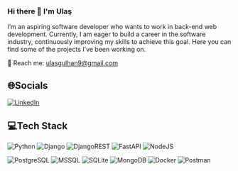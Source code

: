 ### Hi there 👋 I'm Ulaş

I’m an aspiring software developer who wants to work in back-end web development. Currently, I am eager to build a career in the software industry, continuously improving my skills to achieve this goal. Here you can find some of the projects I’ve been working on.

📨 Reach me: ulasgulhan9@gmail.com

## 🌐Socials
 [![LinkedIn](https://img.shields.io/badge/LinkedIn-%230077B5.svg?logo=linkedin&logoColor=white)](https://www.linkedin.com/in/ulasgulhan/) 


## 💻Tech Stack
![Python](https://img.shields.io/badge/Python-3776AB?style=for-the-badge&logo=python&logoColor=white) ![Django](https://img.shields.io/badge/Django-092E20?style=for-the-badge&logo=django&logoColor=white) ![DjangoREST](https://img.shields.io/badge/Django%20REST-ff1709?style=for-the-badge&logo=django&logoColor=white) ![FastAPI](https://img.shields.io/badge/FastAPI-005571?style=for-the-badge&logo=fastapi) ![NodeJS](https://img.shields.io/badge/Node.js-43853D?style=for-the-badge&logo=node.js&logoColor=white)

![PostgreSQL](https://img.shields.io/badge/PostgreSQL-316192?style=for-the-badge&logo=postgresql&logoColor=white) ![MSSQL](https://img.shields.io/badge/MS%20SQL-CC2927?style=for-the-badge&logo=microsoft%20sql%20server&logoColor=white) ![SQLite](https://img.shields.io/badge/sqlite-%2307405e.svg?style=for-the-badge&logo=sqlite&logoColor=white) ![MongoDB](https://img.shields.io/badge/MongoDB-%234ea94b.svg?style=for-the-badge&logo=mongodb&logoColor=white) ![Docker](https://img.shields.io/badge/docker-%230db7ed.svg?style=for-the-badge&logo=docker&logoColor=white) ![Postman](https://img.shields.io/badge/Postman-FF6C37?style=for-the-badge&logo=postman&logoColor=white)

<!--
**ulasgulhan/ulasgulhan** is a ✨ _special_ ✨ repository because its `README.md` (this file) appears on your GitHub profile.

Here are some ideas to get you started:

- 🔭 I’m currently working on ...
- 🌱 I’m currently learning ...
- 👯 I’m looking to collaborate on ...
- 🤔 I’m looking for help with ...
- 💬 Ask me about ...
- 📫 How to reach me: ...
- 😄 Pronouns: ...
- ⚡ Fun fact: ...
-->
